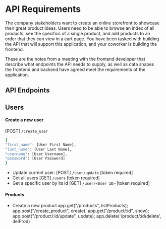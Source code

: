 # API Requirements

The company stakeholders want to create an online storefront to showcase their great product ideas. Users need to be able to browse an index of all products, see the specifics of a single product, and add products to an order that they can view in a cart page. You have been tasked with building the API that will support this application, and your coworker is building the frontend.

These are the notes from a meeting with the frontend developer that describe what endpoints the API needs to supply, as well as data shapes the frontend and backend have agreed meet the requirements of the application.

## API Endpoints

## Users

#### Create a new user
[POST] `/create_user`

  ```bash
  {
  "first_name": [User First Name],
  "last_name": [User Last Name],
  "username": [User Username],
  "password": [User Password]
  }
  ```

- Update current user: [POST] `/user/update` [token required]
- Get all users [GET] `/users` [token required]
- Get a specific user by its id [GET] `/user/<User ID>` [token required]

#### Products

- Create a new product
  app.get("/products", listProducts);
  app.post("/create_product", create);
  app.get("/product/:id", show);
  app.post("/product/:id/update", update);
  app.delete('/product/:id/delete', delProd)

```

```
